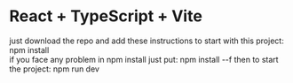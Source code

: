 # React + TypeScript + Vite

just download the repo and add these instructions to start with this project:
npm install  
if you face any problem in npm install just put:
npm install --f
then to start the project: 
npm run dev

